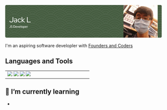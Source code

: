 ![banner](./assets/Banners/github-jsdev-banner.png)

<!-- [![LinkedIn](https://img.shields.io/badge/LinkedIn-Connect-blue)](https://www.linkedin.com/in/your-linkedin-profile) -->

I'm an aspiring software developler with [Founders and Coders](https://www.foundersandcoders.com/)

## Languages and Tools

<table>
    <tr>
        <td width="33%" valign="top">
            <div>  
                <img width="5%" src="https://cdn.jsdelivr.net/gh/devicons/devicon/icons/html5/html5-original.svg" />
                <img width="5%" src="https://cdn.jsdelivr.net/gh/devicons/devicon/icons/css3/css3-original.svg" />
                <img width="5%" src="https://cdn.jsdelivr.net/gh/devicons/devicon/icons/javascript/javascript-original.svg" />
                <img width="5%" src="https://cdn.jsdelivr.net/gh/devicons/devicon/icons/ruby/ruby-original.svg" />
            </div>
        </td>
    </tr>
</table>

<!-- ## 📊 GitHub Stats -->

<!-- ![Your GitHub Stats](https://github-readme-stats.vercel.app/api?username=your-username&show_icons=true&count_private=true&hide=contribs,issues&theme=radical) -->

## 🌱 I’m currently learning

- 
